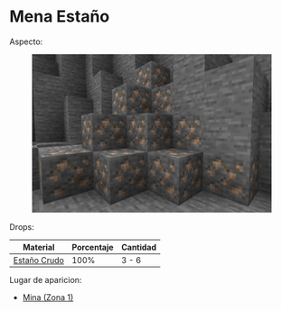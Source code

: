 # Mena Estaño

Aspecto:

<figure><img src="../../../.gitbook/assets/image (2) (1).png" alt=""><figcaption></figcaption></figure>

&#x20;Drops:

| Material                                             | Porcentaje | Cantidad |
| ---------------------------------------------------- | ---------- | -------- |
| [Estaño Crudo](../materiales-crudos/estano-crudo.md) | 100%       | 3 - 6    |

Lugar de aparicion:

* [Mina (Zona 1)](../../../locaciones/mina/zona-1.md)
